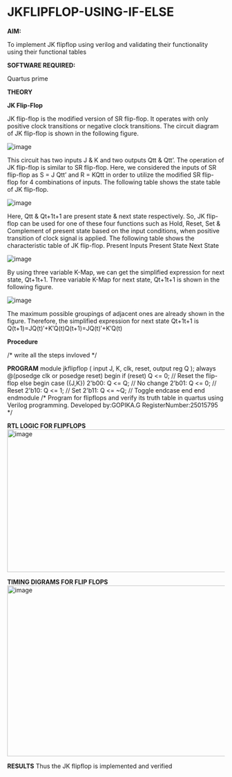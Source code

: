 # JKFLIPFLOP-USING-IF-ELSE

**AIM:** 

To implement  JK flipflop using verilog and validating their functionality using their functional tables

**SOFTWARE REQUIRED:**

Quartus prime

**THEORY**

**JK Flip-Flop**

JK flip-flop is the modified version of SR flip-flop. It operates with only positive clock transitions or negative clock transitions. The circuit diagram of JK flip-flop is shown in the following figure.

![image](https://github.com/naavaneetha/JKFLIPFLOP-USING-IF-ELSE/assets/154305477/a649c30b-232b-4558-b188-fd6c09845180)


This circuit has two inputs J & K and two outputs Qtt & Qtt’. The operation of JK flip-flop is similar to SR flip-flop. Here, we considered the inputs of SR flip-flop as S = J Qtt’ and R = KQtt in order to utilize the modified SR flip-flop for 4 combinations of inputs. The following table shows the state table of JK flip-flop.

![image](https://github.com/naavaneetha/JKFLIPFLOP-USING-IF-ELSE/assets/154305477/c4360742-e8a8-4937-b089-c46c0433f9a3)

 
Here, Qtt & Qt+1t+1 are present state & next state respectively. So, JK flip-flop can be used for one of these four functions such as Hold, Reset, Set & Complement of present state based on the input conditions, when positive transition of clock signal is applied. The following table shows the characteristic table of JK flip-flop. Present Inputs Present State Next State
 
![image](https://github.com/naavaneetha/JKFLIPFLOP-USING-IF-ELSE/assets/154305477/6c275261-a6d5-4c37-a3a7-1e88ca11c4cd)

By using three variable K-Map, we can get the simplified expression for next state, Qt+1t+1. Three variable K-Map for next state, Qt+1t+1 is shown in the following figure.
 
![image](https://github.com/naavaneetha/JKFLIPFLOP-USING-IF-ELSE/assets/154305477/5174f41b-0ce0-4329-a372-6d1943ea6673)

The maximum possible groupings of adjacent ones are already shown in the figure. Therefore, the simplified expression for next state Qt+1t+1 is Q(t+1)=JQ(t)′+K′Q(t)Q(t+1)=JQ(t)′+K′Q(t)

**Procedure**

/* write all the steps invloved */

**PROGRAM**
module jkflipflop ( input J, K, clk, reset, output reg Q ); always @(posedge clk or
 posedge reset) begin if (reset) Q <= 0; // Reset the flip-flop else begin case ({J,K}) 2'b00:
 Q <= Q; // No change 2'b01: Q <= 0; // Reset 2'b10: Q <= 1; // Set 2'b11: Q <= ~Q; //
 Toggle endcase end end endmodule
/* Program for flipflops and verify its truth table in quartus using Verilog programming.
Developed by:GOPIKA.G RegisterNumber:25015795
*/

**RTL LOGIC FOR FLIPFLOPS**
<img width="747" height="331" alt="image" src="https://github.com/user-attachments/assets/54e8ce0d-d3e4-4de9-98bf-bf5995b5e64f" />


**TIMING DIGRAMS FOR FLIP FLOPS**
<img width="791" height="396" alt="image" src="https://github.com/user-attachments/assets/05ac94b5-bdda-4de8-ae3a-471e96677592" />


**RESULTS**
 Thus the JK flipflop is implemented and verified
